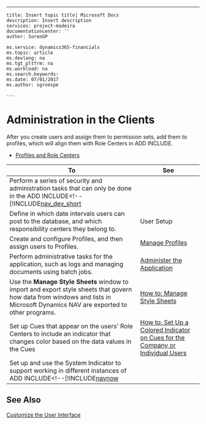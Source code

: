 ---
    title: Insert topic title| Microsoft Docs
    description: Insert description
    services: project-madeira
    documentationcenter: ''
    author: SorenGP

    ms.service: dynamics365-financials
    ms.topic: article
    ms.devlang: na
    ms.tgt_pltfrm: na
    ms.workload: na
    ms.search.keywords:
    ms.date: 07/01/2017
    ms.author: sgroespe

    ---
# Administration in the Clients
After you create users and assign them to permission sets, add them to profiles, which will align them with Role Centers in ADD INCLUDE<!--[!INCLUDE[navnow](../../includes/navnow_md.md)]-->.  
  
-   [Profiles and Role Centers](../FullExperience/profiles-and-role-centers.md)  
  
|**To**|**See**|  
|------------|-------------|  
|Perform a series of security and administration tasks that can only be done in the ADD INCLUDE<!--[!INCLUDE[nav_dev_short](../../includes/administration-outside-of-the-clients.md)|  
|Define in which date intervals users can post to the database, and which responsibility centers they belong to.|User Setup|  
|Create and configure Profiles, and then assign users to Profiles.|[Manage Profiles](../FullExperience/manage-profiles.md)|  
|Perform administrative tasks for the application, such as logs and managing documents using batch jobs.|[Administer the Application](../FullExperience/administer-the-application.md)|  
|Use the **Manage Style Sheets** window to import and export style sheets that govern how data from windows and lists in Microsoft Dynamics NAV are exported to other programs.|[How to: Manage Style Sheets](../FullExperience/How%20to:%20Manage%20Style%20Sheets.md)|  
|Set up Cues that appear on the users' Role Centers to include an indicator that changes color based on the data values in the Cues|[How to: Set Up a Colored Indicator on Cues for the Company or Individual Users](../FullExperience/how-to-set-up-a-colored-indicator-on-cues-for-the-company-or-individual-users.md)|  
|Set up and use the System Indicator to support working in different instances of ADD INCLUDE<!--[!INCLUDE[navnow](../../includes/How%20to:%20Use%20the%20System%20Indicator.md)|  
  
## See Also  
 [Customize the User Interface](../FullExperience/customize-the-user-interface.md)